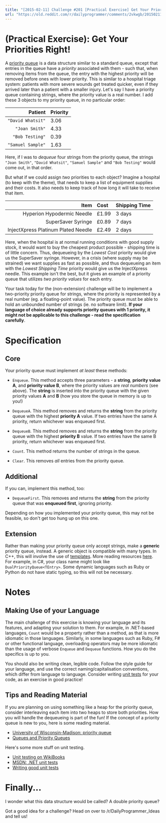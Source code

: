```yaml
---
title: "[2015-02-11] Challenge #201 [Practical Exercise] Get Your Priorities Right!"
url: "https://old.reddit.com/r/dailyprogrammer/comments/2vkwgb/20150211_challenge_201_practical_exercise_get/"
---
```


# [](#PEIcon) **(Practical Exercise)**: Get Your Priorities Right!

A [priority queue](http://en.wikipedia.org/wiki/Priority_queue) is a data structure similar to a standard queue, except that entries in the queue have a *priority* associated with them - such that, when removing items from the queue, the entry with the highest priority will be removed before ones with lower priority. This is similar to a hospital triage system: patients with more severe wounds get treated quicker, even if they arrived later than a patient with a smaller injury. Let's say I have a priority queue containing strings, where the priority value is a real number. I add these 3 objects to my priority queue, in no particular order:

| Patient | Priority |
|--------:|:---------|
| `"David Whatsit"` | 3.06 |
| `"Joan Smith"` | 4.33 |
| `"Bob Testing"` | 0.39 |
| `"Samuel Sample"` | 1.63 |

Here, if I was to *dequeue* four strings from the priority queue, the strings `"Joan Smith"`, `"David Whatsit"`, `"Samuel Sample"` and `"Bob Testing"` would come out, in that order.

But what if we could assign *two* priorities to each object? Imagine a hospital (to keep with the theme), that needs to keep a list of equipment supplies and their costs. It also needs to keep track of how long it will take to receive that item.

| Item | Cost | Shipping Time |
|--------:|:--------|:--------|
| Hyperion Hypodermic Needle | £1.99 | 3 days |
| SuperSaver Syringe | £0.89 | 7 days |
| InjectXpress Platinum Plated Needle | £2.49 | 2 days |

Here, when the hospital is at normal running conditions with good supply stock, it would want to buy the cheapest product possible - shipping time is of little concern. Thus, dequeueing by the *Lowest Cost* priority would give us the SuperSaver syringe. However, in a crisis (where supply may be strained) we want supplies as fast as possible, and thus dequeueing an item with the *Lowest Shipping Time* priority would give us the InjectXpress needle. This example isn't the best, but it gives an example of a priority queue that utilizes *two priority values* for each entry.

Your task today for the (non-extension) challenge will be to implement a two-priority priority queue for strings, where the priority is represented by a real number (eg. a floating-point value). The priority queue must be able to hold an unbounded number of strings (ie. no software limit). **If your language of choice already supports priority queues with 1 priority, it might not be applicable to this challenge - read the specification carefully**.

# Specification

## Core

Your priority queue must implement *at least* these methods:

* `Enqueue`. This method accepts three parameters - a **string**, **priority value A**, and **priority value B**, where the priority values are *real numbers* (see above). The **string** is inserted into the priority queue with the given priority values **A** and **B** (how you store the queue in memory is up to you!)

* `DequeueA`. This method removes and returns the **string** from the priority queue with the highest **priority A** value. If two entries have the same A priority, return whichever was enqueued first.

* `DequeueB`. This method removes and returns the **string** from the priority queue with the highest **priority B** value. If two entries have the same B priority, return whichever was enqueued first.

* `Count`. This method returns the number of strings in the queue.

* `Clear`. This removes *all* entries from the priority queue.

## Additional

If you can, implement this method, too:

* `DequeueFirst`. This removes and returns the **string** from the priority queue that was **enqueued first**, ignoring priority.

Depending on how you implemented your priority queue, this may not be feasible, so don't get too hung up on this one.

## Extension

Rather than making your priority queue only accept strings, make a **generic** priority queue, instead. A generic object is compatible with many types. In C++, this will involve the use of [templates](//en.wikipedia.org/wiki/Template_\(C%2B%2B\)). More reading resources [here](//en.wikipedia.org/wiki/Generic_programming). For example, in C#, your class name might look like `DualPriorityQueue<TEntry>`. Some dynamic languages such as Ruby or Python do not have static typing, so this will not be necessary.

# Notes

## Making Use of your Language

The main challenge of this exercise is knowing your language and its features, and adapting your solution to them. For example, in .NET-based languages, `Count` would be a property rather than a method, as that is more idiomatic in those languages. Similarly, in some languages such as Ruby, F# or other functional language, overloading operators may be more idiomatic than the usage of verbose `Enqueue` and `Dequeue` functions. How you do the specifics is up to you.

You should also be writing clean, legible code. Follow the style guide for your language, and use the correct naming/capitalisation conventions, which differ from language to language. Consider writing [unit tests](http://en.wikipedia.org/wiki/Unit_testing) for your code, as an exercise in good practice!

## Tips and Reading Material

If you are planning on using something like a heap for the priority queue, consider interleaving each item into two heaps to store both priorities. How you will handle the dequeueing is part of the fun! If the concept of a priority queue is new to you, here is some reading material.

* [University of Wisconsin-Madison: priority queue](http://pages.cs.wisc.edu/~vernon/cs367/notes/11.PRIORITY-Q.html)
* [Queues and Priority Queues](http://www.oopweb.com/Java/Documents/ThinkCSJav/Volume/chap16.htm)

Here's some more stuff on unit testing.

* [Unit testing on WikiBooks](http://en.wikibooks.org/wiki/Introduction_to_Software_Engineering/Testing/Unit_Tests)
* [MSDN: .NET unit tests](https://msdn.microsoft.com/en-us/library/hh694602.aspx)
* [Writing good unit tests](https://developer.salesforce.com/page/How_to_Write_Good_Unit_Tests)

# Finally...

I wonder what this data structure would be called? A double priority queue?

Got a good idea for a challenge? Head on over to /r/DailyProgrammer_Ideas and tell us!